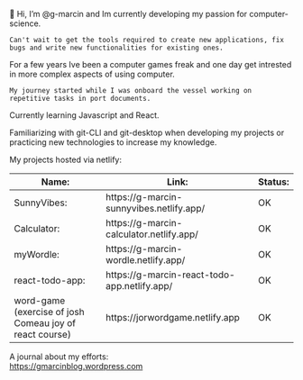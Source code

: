👋 Hi, I’m @g-marcin and Im currently developing my passion for computer-science. 

    Can't wait to get the tools required to create new applications, fix bugs and write new functionalities for existing ones. 
  
For a few years Ive been a computer games freak and one day get intrested in more complex aspects of using computer. 
  
    My journey started while I was onboard the vessel working on repetitive tasks in port documents.
 

Currently learning Javascript and React.

Familiarizing with git-CLI and git-desktop when developing my projects or practicing new technologies to increase my knowledge.

My projects hosted via netlify:
<table class="tg">
<thead>
  <tr>
    <th class="tg-0lax">Name:</th>
    <th class="tg-0lax">Link:</th>
    <th class="tg-0lax">Status:</th>
  </tr>
</thead>
<tbody>
  <tr>
    <td class="tg-0lax">SunnyVibes:</td>
    <td class="tg-0lax">https://g-marcin-sunnyvibes.netlify.app/</td>
    <td class="tg-0lax">OK</td>
  </tr>
  <tr>
    <td class="tg-0lax">Calculator:</td>
    <td class="tg-0lax">https://g-marcin-calculator.netlify.app/</td>
    <td class="tg-0lax">OK</td>
  </tr>
  
  <tr>
    <td class="tg-0lax">myWordle:</td>
    <td class="tg-0lax">https://g-marcin-wordle.netlify.app/</td>
    <td class="tg-0lax">OK</td>
  </tr>
  <tr>
    <td class="tg-0lax">react-todo-app:</td>
    <td class="tg-0lax">https://g-marcin-react-todo-app.netlify.app/</td>
    <td class="tg-0lax">OK</td>
  </tr>
  <tr>
    <td class="tg-0lax">word-game (exercise of josh Comeau joy of react course)</td>
    <td class="tg-0lax">https://jorwordgame.netlify.app</td>
    <td class="tg-0lax">OK</td>
  </tr>
</tbody>
</table>





A journal about my efforts:
</br>
https://gmarcinblog.wordpress.com


 
